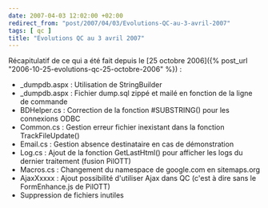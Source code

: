 ```yaml
---
date: 2007-04-03 12:02:00 +02:00
redirect_from: "post/2007/04/03/Evolutions-QC-au-3-avril-2007"
tags: [ qc ]
title: "Evolutions QC au 3 avril 2007"
---
```


Récapitulatif de ce qui a été fait depuis le [25 octobre
2006]({% post_url "2006-10-25-evolutions-qc-25-octobre-2006" %}) :

* _dumpdb.aspx : Utilisation de StringBuilder
* _dumpdb.aspx : Fichier dump.sql zippé et mailé en fonction de la ligne
de commande
* BDHelper.cs : Correction de la fonction #SUBSTRING() pour les
connexions ODBC
* Common.cs : Gestion erreur fichier inexistant dans la fonction
TrackFileUpdate()
* Email.cs : Gestion absence destinataire en cas de démonstration
* Log.cs : Ajout de la fonction GetLastHtml() pour afficher les logs du
dernier traitement (fusion PilOTT)
* Macros.cs : Changement du namespace de google.com en sitemaps.org
* AjaxXxxxx : Ajout possibilité d'utiliser Ajax dans QC (c'est à dire
sans le FormEnhance.js de PilOTT)
* Suppression de fichiers inutiles
